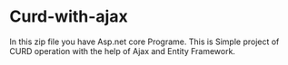 # Curd-with-ajax
In this zip file you have Asp.net core Programe.
This is Simple project of CURD operation with the help of Ajax and Entity Framework.
